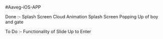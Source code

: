 #Aaveg-iOS-APP

Done :-
Splash Screen Cloud Animation
Splash Screen Popping Up of boy and gate

To Do :-
Functionality of Slide Up to Enter
